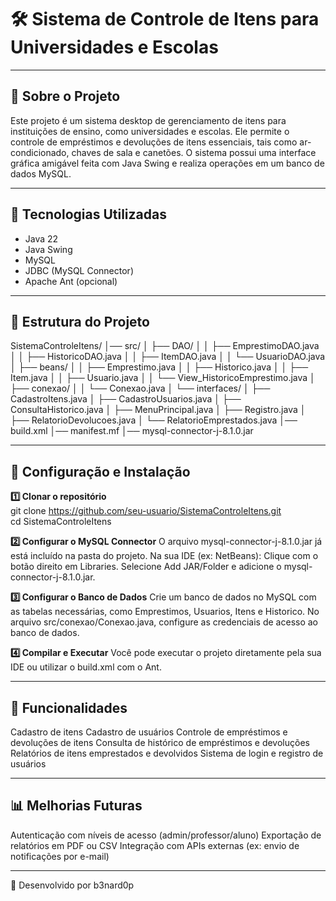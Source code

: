# 🛠️ Sistema de Controle de Itens para Universidades e Escolas

---

## 📌 Sobre o Projeto
Este projeto é um sistema desktop de gerenciamento de itens para instituições de ensino, como universidades e escolas. Ele permite o controle de empréstimos e devoluções de itens essenciais, tais como ar-condicionado, chaves de sala e canetões. O sistema possui uma interface gráfica amigável feita com Java Swing e realiza operações em um banco de dados MySQL.

---

## 🚀 Tecnologias Utilizadas
- Java 22
- Java Swing
- MySQL
- JDBC (MySQL Connector)
- Apache Ant (opcional)

---

## 📂 Estrutura do Projeto
SistemaControleItens/
│── src/
│   ├── DAO/
│   │   ├── EmprestimoDAO.java
│   │   ├── HistoricoDAO.java
│   │   ├── ItemDAO.java
│   │   └── UsuarioDAO.java
│   ├── beans/
│   │   ├── Emprestimo.java
│   │   ├── Historico.java
│   │   ├── Item.java
│   │   ├── Usuario.java
│   │   └── View_HistoricoEmprestimo.java
│   ├── conexao/
│   │   └── Conexao.java
│   └── interfaces/
│       ├── CadastroItens.java
│       ├── CadastroUsuarios.java
│       ├── ConsultaHistorico.java
│       ├── MenuPrincipal.java
│       ├── Registro.java
│       ├── RelatorioDevolucoes.java
│       └── RelatorioEmprestados.java
│── build.xml
│── manifest.mf
│── mysql-connector-j-8.1.0.jar

---

## 🔧 Configuração e Instalação

**1️⃣ Clonar o repositório**  
git clone https://github.com/seu-usuario/SistemaControleItens.git  
cd SistemaControleItens

**2️⃣ Configurar o MySQL Connector**
O arquivo mysql-connector-j-8.1.0.jar já está incluído na pasta do projeto.
Na sua IDE (ex: NetBeans):
Clique com o botão direito em Libraries.
Selecione Add JAR/Folder e adicione o mysql-connector-j-8.1.0.jar.

**3️⃣ Configurar o Banco de Dados**
Crie um banco de dados no MySQL com as tabelas necessárias, como Emprestimos, Usuarios, Itens e Historico.
No arquivo src/conexao/Conexao.java, configure as credenciais de acesso ao banco de dados.

**4️⃣ Compilar e Executar**
Você pode executar o projeto diretamente pela sua IDE ou utilizar o build.xml com o Ant.

---

## 📌 Funcionalidades

Cadastro de itens
Cadastro de usuários
Controle de empréstimos e devoluções de itens
Consulta de histórico de empréstimos e devoluções
Relatórios de itens emprestados e devolvidos
Sistema de login e registro de usuários

---

## 📊 Melhorias Futuras

Autenticação com níveis de acesso (admin/professor/aluno)
Exportação de relatórios em PDF ou CSV
Integração com APIs externas (ex: envio de notificações por e-mail)

---

🚀 Desenvolvido por b3nard0p







